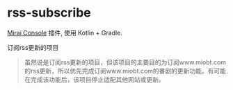 # rss-subscribe

[Mirai Console](https://github.com/mamoe/mirai-console) 插件, 使用 Kotlin + Gradle.

订阅rss更新的项目

> 虽然说是订阅rss更新的项目，但该项目的主要目的为订阅www.miobt.com的rss更新，所以优先完成订阅www.miobt.com的番剧的更新功能。有可能在完成该功能后，该项目停止适配其他网站或更新。